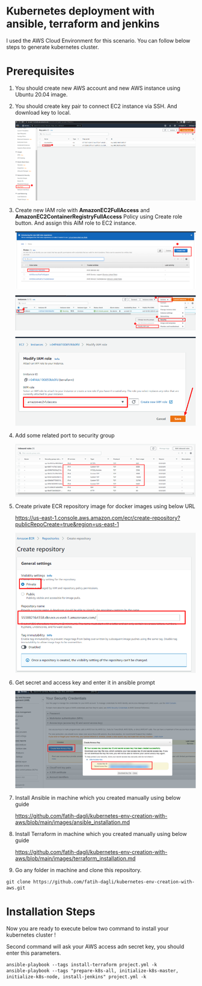 # Kubernetes deployment with ansible, terraform and jenkins

I used the AWS Cloud Environment for this scenario. You can follow below steps to generate kubernetes cluster.


# Prerequisites


1. You should create new AWS account and new AWS instance using Ubuntu 20.04 image.


2. You should create key pair to connect EC2 instance via SSH. And download key to local.

      ![Key_pair_create](https://github.com/fatih-dagli/kubernetes-env-creation-with-aws/blob/main/images/create_key_pair.png)


3. Create new IAM role with **AmazonEC2FullAccess** and **AmazonEC2ContainerRegistryFullAccess** Policy using Create role button. And assign this AIM role to EC2 instance.

      ![create_iam_role](https://github.com/fatih-dagli/kubernetes-env-creation-with-aws/blob/main/images/create_iam_role.png)

      ![assign_iam_role](https://github.com/fatih-dagli/kubernetes-env-creation-with-aws/blob/main/images/assign_iam_role.png)

      ![assign_iam_role_2](https://github.com/fatih-dagli/kubernetes-env-creation-with-aws/blob/main/images/assign_iam_role_2.png)



4. Add some related port to security group

      ![security_group_port](https://github.com/fatih-dagli/kubernetes-env-creation-with-aws/blob/main/images/security_group_port.png)


5. Create private ECR repository image for docker images using below URL

      https://us-east-1.console.aws.amazon.com/ecr/create-repository?publicRepoCreate=true&region=us-east-1

      ![ECR_CREEATE](https://github.com/fatih-dagli/kubernetes-env-creation-with-aws/blob/main/images/ECR_CREEATE.png)


6. Get secret and access key and enter it in ansible prompt

      ![ACCESS_KEY](https://github.com/fatih-dagli/kubernetes-env-creation-with-aws/blob/main/images/ACCESS_KEY.png)


7. Install Ansible in machine which you created manually using below guide

      https://github.com/fatih-dagli/kubernetes-env-creation-with-aws/blob/main/images/ansible_installation.md


8. Install Terraform in machine which you created manually using below guide

      https://github.com/fatih-dagli/kubernetes-env-creation-with-aws/blob/main/images/terraform_installation.md
      
9. Go any folder in machine and clone this repository.
```
git clone https://github.com/fatih-dagli/kubernetes-env-creation-with-aws.git
```
 
 
# Installation Steps
 
Now you are ready to execute below two command to install your kubernetes cluster !

Second command will ask your AWS access adn secret key,  you should enter this parameters.

```
ansible-playbook --tags install-terraform project.yml -k
ansible-playbook --tags "prepare-k8s-all, initialize-k8s-master, initialize-k8s-node, install-jenkins" project.yml -k
```
